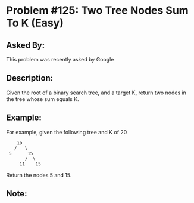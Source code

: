 # Problem #125: Two Tree Nodes Sum To K (Easy)

## Asked By:

This problem was recently asked by Google

## Description:
 
Given the root of a binary search tree, and a target K, return two nodes in the tree whose sum equals K.

## Example:

For example, given the following tree and K of 20

```
    10
   /   \
 5      15
       /  \
     11    15
```

Return the nodes 5 and 15.

## Note:
